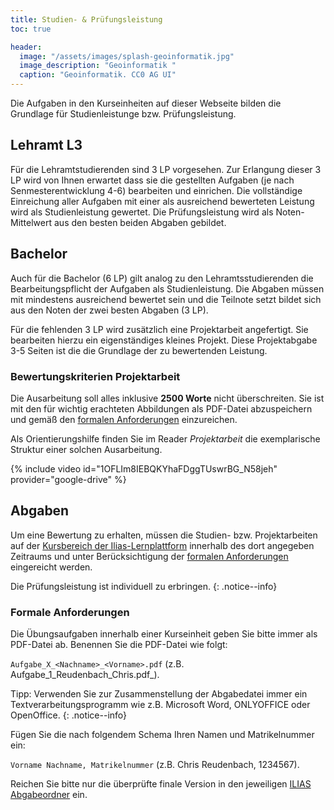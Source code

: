 ```yaml
---
title: Studien- & Prüfungsleistung
toc: true

header:
  image: "/assets/images/splash-geoinformatik.jpg"
  image_description: "Geoinformatik "
  caption: "Geoinformatik. CC0 AG UI"
---
```


Die Aufgaben in den Kurseinheiten auf dieser Webseite bilden die Grundlage für Studienleistunge bzw. Prüfungsleistung. 

## Lehramt L3

Für die Lehramtstudierenden sind 3 LP vorgesehen. Zur Erlangung dieser 3 LP wird von Ihnen erwartet dass sie die gestellten Aufgaben (je nach Senmesterentwicklung 4-6) bearbeiten und einrichen. Die vollständige Einreichung aller Aufgaben mit einer als ausreichend bewerteten Leistung wird als Studienleistung gewertet. Die Prüfungsleistung wird als Noten-Mittelwert aus den besten beiden Abgaben gebildet.

## Bachelor

Auch für die Bachelor (6 LP) gilt analog zu den Lehramtsstudierenden die Bearbeitungspflicht der Aufgaben als Studienleistung. Die Abgaben müssen mit mindestens ausreichend bewertet sein und die Teilnote setzt bildet sich aus den Noten der zwei besten Abgaben (3 LP). 

Für die fehlenden 3 LP wird zusätzlich eine Projektarbeit angefertigt. Sie bearbeiten hierzu ein eigenständiges kleines Projekt. Diese Projektabgabe 3-5 Seiten ist die die Grundlage der zu bewertenden Leistung. 

### Bewertungskriterien Projektarbeit

Die Ausarbeitung soll alles inklusive **2500 Worte** nicht überschreiten. Sie ist mit den für wichtig erachteten Abbildungen als PDF-Datei abzuspeichern und gemäß den [formalen Anforderungen](#formale-anforderungen) einzureichen.

Als Orientierungshilfe finden Sie im Reader *Projektarbeit* die exemplarische Struktur einer solchen Ausarbeitung.



{% include video id="1OFLIm8IEBQKYhaFDggTUswrBG_N58jeh" provider="google-drive" %}

## Abgaben

Um eine Bewertung zu erhalten, müssen die Studien- bzw. Projektarbeiten auf der [Kursbereich der Ilias-Lernplattform](https://ilias.uni-marburg.de/ilias.php?ref_id=2158041&cmd=frameset&cmdClass=ilrepositorygui&cmdNode=w2&baseClass=ilRepositoryGUI) innerhalb des dort angegeben Zeitraums und unter Berücksichtigung der [formalen Anforderungen](#formale-anforderungen) eingereicht werden. 

Die Prüfungsleistung ist individuell zu erbringen.
{: .notice--info}


### <a name="formale-anforderungen"></a>Formale Anforderungen
Die Übungsaufgaben innerhalb einer Kurseinheit geben Sie bitte immer als PDF-Datei ab. Benennen Sie die PDF-Datei wie folgt:

```Aufgabe_X_<Nachname>_<Vorname>.pdf``` (z.B. Aufgabe_1\_Reudenbach\_Chris.pdf_).

Tipp: Verwenden Sie zur Zusammenstellung der Abgabedatei immer ein Textverarbeitungsprogramm wie z.B. Microsoft Word, ONLYOFFICE oder OpenOffice.
{: .notice--info}

Fügen Sie die nach folgendem Schema Ihren Namen und Matrikelnummer ein:

```Vorname Nachname, Matrikelnummer``` (z.B. Chris Reudenbach, 1234567).

Reichen Sie bitte nur die überprüfte finale Version in den jeweiligen [ILIAS Abgabeordner](https://ilias.uni-marburg.de/ilias.php?ref_id=2158041&cmd=frameset&cmdClass=ilrepositorygui&cmdNode=w2&baseClass=ilRepositoryGUI) ein. 

